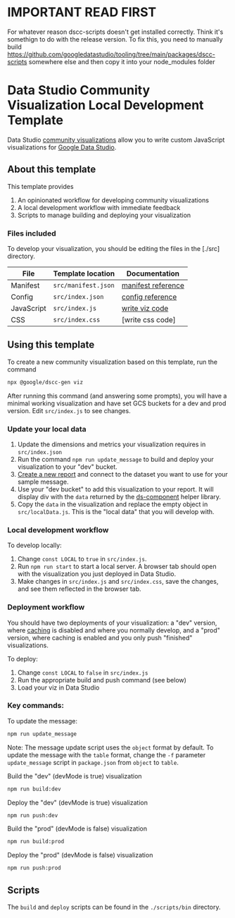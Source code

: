 # IMPORTANT READ FIRST

For whatever reason dscc-scripts doesn't get installed correctly. Think it's somethign to
do with the release version. To fix this, you need to manually
build https://github.com/googledatastudio/tooling/tree/main/packages/dscc-scripts somewhere else
and then copy it into your node_modules folder

# Data Studio Community Visualization Local Development Template

Data Studio [community visualizations][community viz] allow you to write custom
JavaScript visualizations for [Google Data Studio][datastudio].

## About this template

This template provides

1.  An opinionated workflow for developing community visualizations
1.  A local development workflow with immediate feedback
1.  Scripts to manage building and deploying your visualization

### Files included

To develop your visualization, you should be editing the files in the [./src]
directory.

File       | Template location   | Documentation
---------- | ------------------- | --------------------
Manifest   | `src/manifest.json` | [manifest reference]
Config     | `src/index.json`    | [config reference]
JavaScript | `src/index.js`      | [write viz code]
CSS        | `src/index.css`     | [write css code]

## Using this template

To create a new community visualization based on this template, run the command

```bash
npx @google/dscc-gen viz
```

After running this command (and answering some prompts), you will have a minimal
working visualization and have set GCS buckets for a dev and prod version. Edit
`src/index.js` to see changes.

### Update your local data

1.  Update the dimensions and metrics your visualization requires in
    `src/index.json`
1.  Run the command `npm run update_message` to build and deploy your
    visualization to your "dev" bucket.
1.  [Create a new report][datastudio] and connect to the dataset you want to use
    for your sample message.
1.  Use your "dev bucket" to add this visualization to your report. It will
    display div with the `data` returned by the [ds-component] helper library.
1.  Copy the `data` in the visualization and replace the empty object in
    `src/localData.js`. This is the "local data" that you will develop with.

### Local development workflow

To develop locally:

1.  Change `const LOCAL` to `true` in `src/index.js`.
1.  Run `npm run start` to start a local server. A browser tab should open with
    the visualization you just deployed in Data Studio.
1.  Make changes in `src/index.js` and `src/index.css`, save the changes, and
    see them reflected in the browser tab.

### Deployment workflow

You should have two deployments of your visualization: a "dev" version, where
[caching] is disabled and where you normally develop, and a "prod" version,
where caching is enabled and you only push "finished" visualizations.

To deploy:

1.  Change `const LOCAL` to `false` in `src/index.js`
1.  Run the appropriate build and push command (see below)
1.  Load your viz in Data Studio

### Key commands:

To update the message:

```bash
npm run update_message
```

Note: The message update script uses the `object` format by default. To update
the message with the `table` format, change the `-f` parameter `update_message`
script in `package.json` from `object` to `table`.

Build the "dev" (devMode is true) visualization

```bash
npm run build:dev
```

Deploy the "dev" (devMode is true) visualization

```bash
npm run push:dev
```

Build the "prod" (devMode is false) visualization

```bash
npm run build:prod
```

Deploy the "prod" (devMode is false) visualization

```bash
npm run push:prod
```

## Scripts

The `build` and `deploy` scripts can be found in the `./scripts/bin` directory.

[community viz]: http://developers.google.com/datastudio/visualization
[datastudio]: https://datastudio.google.com
[manifest reference]: https://http://developers.google.com/datastudio/visualization/manifest-reference
[config reference]: https://http://developers.google.com/datastudio/visualization/config-reference
[write viz code]: https://developers.google.com/datastudio/visualization/write-viz
[ds-component]: https://developers.google.com/datastudio/visualization/library-reference
[caching]: https://developers.google.com/datastudio/visualization/caching
